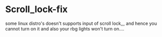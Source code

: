 # Scroll_lock-fix
some linux distro's doesn't supports input of scroll lock,,, and hence you cannot turn on it and also your rbg lights won't turn on.... 

